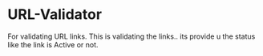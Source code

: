 # URL-Validator
For validating URL links.
This is validating the links.. its provide u the status like the link is Active or not.
